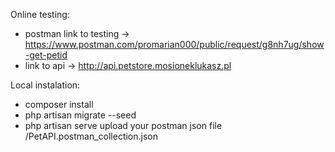 Online testing:
 - postman link to testing -> https://www.postman.com/promarian000/public/request/g8nh7ug/show-get-petid
 - link to api -> http://api.petstore.mosioneklukasz.pl


Local instalation:
 - composer install
 - php artisan migrate --seed
 - php artisan serve
   upload your postman json file /PetAPI.postman_collection.json
